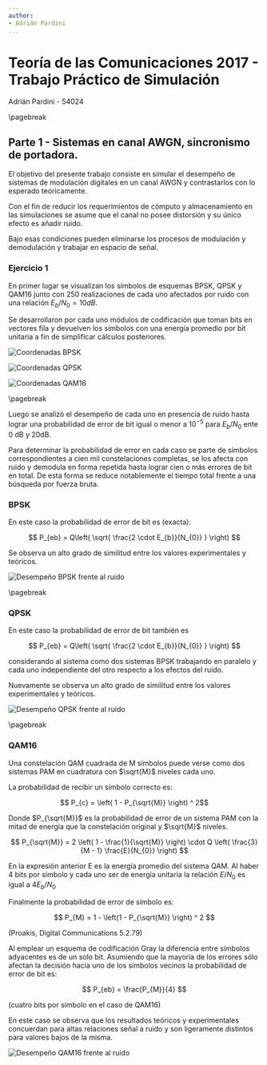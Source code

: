 ```yaml
---
author:
- Adrián Pardini
...
```


# Teoría de las Comunicaciones 2017 - Trabajo Práctico de Simulación

Adrián Pardini - 54024

\pagebreak

## Parte 1 - Sistemas en canal AWGN, sincronismo de portadora.

El objetivo del presente trabajo consiste en simular el desempeño de sistemas de modulación digitales en un canal AWGN y
contrastarlos con lo esperado teóricamente.

Con el fin de reducir los requerimientos de cómputo y almacenamiento en las simulaciones se asume que el canal no
posee distorsión y su único efecto es añadir ruido.

Bajo esas condiciones pueden eliminarse los procesos de modulación y demodulación y trabajar en espacio de señal.


### Ejercicio 1


En primer lugar se visualizan los símbolos de esquemas BPSK, QPSK y QAM16 junto con 250 realizaciones de cada uno
afectados por ruido con una relación $E_{b} / N_{0} = 10 dB$.

Se desarrollaron por cada uno módulos de codificación que toman bits en vectores fila y devuelven los símbolos con una
energía promedio por bit unitaria a fin de simplificar cálculos posteriores.


![Coordenadas BPSK](out/bpsk_250_ebno_10db.png "BPSK")

![Coordenadas QPSK](out/qpsk_250_ebno_10db.png "QPSK")

![Coordenadas QAM16](out/qam16_250_ebno_10db.png "QAM16")

\pagebreak

Luego se analizó el desempeño de cada uno en presencia de ruido hasta lograr una probabilidad de error de bit igual o
menor a $10^{-5}$ para $E_{b} / N_{0}$ ente 0 dB y 20dB.

Para determinar la probabilidad de error en cada caso se parte de símbolos correspondientes a cien mil constelaciones
completas, se los afecta con ruido y demodula en forma repetida hasta lograr cien o más errores de bit en total. De esta
forma se reduce notablemente el tiempo total frente a una búsqueda por fuerza bruta.


### BPSK

En este caso la probabilidad de error de bit es (exacta):

$$ P_{eb} = Q\left( \sqrt{ \frac{2 \cdot E_{b}}{N_{0}} } \right) $$

Se observa un alto grado de similitud entre los valores experimentales y teóricos.

![Desempeño BPSK frente al ruido](out/bpsk_p_error.png "BPSK")


\pagebreak

### QPSK

En este caso la probabilidad de error de bit también es

$$ P_{eb} = Q\left( \sqrt{ \frac{2 \cdot E_{b}}{N_{0}} } \right) $$

considerando al sistema como dos sistemas BPSK trabajando en paralelo y cada uno independiente del otro respecto a los
efectos del ruido.

Nuevamente se observa un alto grado de similitud entre los valores experimentales y teóricos.

![Desempeño QPSK frente al ruido](out/qpsk_p_error.png "QPSK")


\pagebreak

### QAM16

Una constelación QAM cuadrada de M símbolos puede verse como dos sistemas PAM en cuadratura con $\sqrt{M}$ niveles cada
uno.

La probabilidad de recibir un símbolo correcto es:

$$ P_{c} = \left( 1 - P_{\sqrt{M}} \right) ^ 2$$

Donde $P_{\sqrt{M}}$ es la probabilidad de error de un sistema PAM con la mitad de energía que la constelación original
y $\sqrt{M}$ niveles.

$$ P_{\sqrt{M}} = 2 \left( 1 - \frac{1}{\sqrt{M}} \right) \cdot Q \left( \frac{3}{M - 1} \frac{E}{N_{0}} \right) $$

En la expresión anterior E es la energía promedio del sistema QAM. Al haber 4 bits por símbolo y cada uno ser de energía
unitaria la relación $E / N_{0}$ es igual a $4E_{b} / N_{0}$

Finalmente la probabilidad de error de símbolo es:

$$ P_{M} = 1 - \left(1 - P_{\sqrt{M}} \right) ^ 2 $$

(Proakis, Digital Communications 5.2.79)

Al emplear un esquema de codificación Gray la diferencia entre símbolos adyacentes es de un solo bit. Asumiendo que la
mayoría de los errores sólo afectan la decisión hacia uno de los símbolos vecinos la probabilidad de error de bit es:

$$ P_{eb} = \frac{P_{M}}{4} $$

(cuatro bits por símbolo en el caso de QAM16)

En este caso se observa que los resultados teóricos y experimentales concuerdan para altas relaciones señal a ruido y
son ligeramente distintos para valores bajos de la misma.

![Desempeño QAM16 frente al ruido](out/qam16_p_error.png "QAM16")
